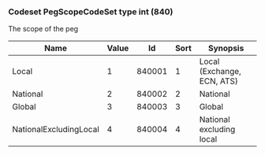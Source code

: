 ### Codeset PegScopeCodeSet type int (840)

The scope of the peg

| Name                   | Value | Id     | Sort | Synopsis                   |
|------------------------|-------|--------|------|----------------------------|
| Local                  | 1     | 840001 | 1    | Local (Exchange, ECN, ATS) |
| National               | 2     | 840002 | 2    | National                   |
| Global                 | 3     | 840003 | 3    | Global                     |
| NationalExcludingLocal | 4     | 840004 | 4    | National excluding local   |

